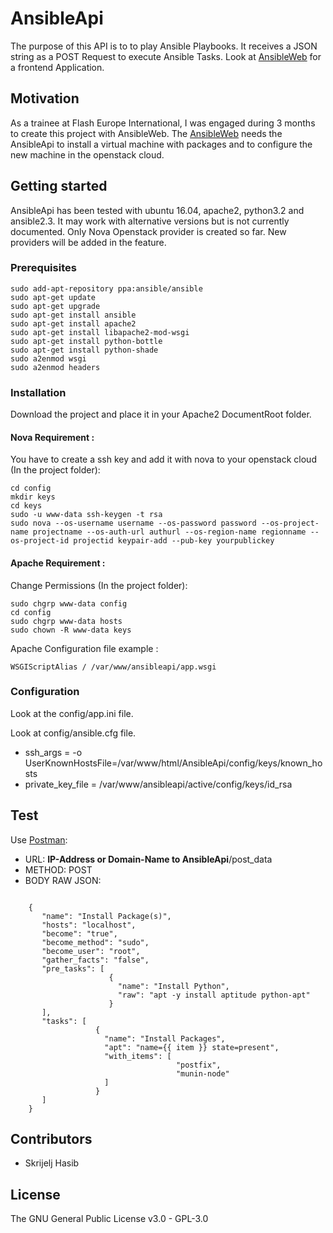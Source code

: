 # AnsibleApi

The purpose of this API is to to play Ansible Playbooks. It receives a JSON string as a POST Request to execute Ansible Tasks.
Look at [AnsibleWeb](https://github.com/skrijeljhasib/AnsibleWeb) for a frontend Application.

## Motivation

As a trainee at Flash Europe International, I was engaged during 3 months to create this project with AnsibleWeb.
The [AnsibleWeb](https://github.com/skrijeljhasib/AnsibleWeb) needs the AnsibleApi to install a virtual machine with packages and to configure the new machine in the openstack cloud.

## Getting started

AnsibleApi has been tested with ubuntu 16.04, apache2, python3.2 and ansible2.3.
It may work with alternative versions but is not currently documented.
Only Nova Openstack provider is created so far. New providers will be added in the feature. 

### Prerequisites

```
sudo add-apt-repository ppa:ansible/ansible
sudo apt-get update
sudo apt-get upgrade
sudo apt-get install ansible
sudo apt-get install apache2
sudo apt-get install libapache2-mod-wsgi
sudo apt-get install python-bottle
sudo apt-get install python-shade
sudo a2enmod wsgi
sudo a2enmod headers
```

### Installation

Download the project and place it in your Apache2 DocumentRoot folder.

#### Nova Requirement :
You have to create a ssh key and add it with nova to your openstack cloud (In the project folder):
```
cd config
mkdir keys
cd keys
sudo -u www-data ssh-keygen -t rsa
sudo nova --os-username username --os-password password --os-project-name projectname --os-auth-url authurl --os-region-name regionname --os-project-id projectid keypair-add --pub-key yourpublickey
```

#### Apache Requirement :
Change Permissions (In the project folder):
```
sudo chgrp www-data config
cd config
sudo chgrp www-data hosts
sudo chown -R www-data keys
```

Apache Configuration file example :

```
WSGIScriptAlias / /var/www/ansibleapi/app.wsgi
```

### Configuration

Look at the config/app.ini file.

Look at config/ansible.cfg file.

* ssh_args = -o UserKnownHostsFile=/var/www/html/AnsibleApi/config/keys/known_hosts
* private_key_file = /var/www/ansibleapi/active/config/keys/id_rsa

## Test

Use [Postman](https://www.getpostman.com/):

* URL: **IP-Address or Domain-Name to AnsibleApi**/post_data
* METHOD: POST
* BODY RAW JSON: 
```

    {
       "name": "Install Package(s)",
       "hosts": "localhost",
       "become": "true",
       "become_method": "sudo",
       "become_user": "root",
       "gather_facts": "false",
       "pre_tasks": [
                      {
                        "name": "Install Python",
                        "raw": "apt -y install aptitude python-apt"
                      }
       ],
       "tasks": [
                   {
                     "name": "Install Packages",
                     "apt": "name={{ item }} state=present",
                     "with_items": [
                                     "postfix",
                                     "munin-node"
                     ]
                   }
       ]
    }

```

## Contributors

* Skrijelj Hasib

## License
The GNU General Public License v3.0 - GPL-3.0
